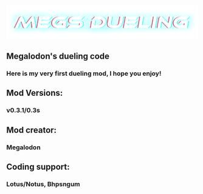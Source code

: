 <div align="center">
  <br />
  <p>
    <a href="https://github.com/TheGreatMegalodon/Megalodon-s-dueling-code/"><img src="https://github.com/TheGreatMegalodon/Dueling-Component/blob/main/Photo_MegsDueling.png" width="640" alt="Megalodon-s-dueling-code" /></a>
  </p>
</div>

## Megalodon's dueling code
### **Here is my very first dueling mod, I hope you enjoy!**


## Mod Versions: 
### **v0.3.1/0.3s**


## Mod creator: 
### **Megalodon**


## Coding support:
### **Lotus/Notus, Bhpsngum**

